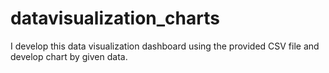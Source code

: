 # datavisualization_charts
I develop this data visualization dashboard using the provided CSV file and develop chart by given data.
